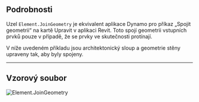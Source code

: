 ## Podrobnosti
Uzel `Element.JoinGeometry` je ekvivalent aplikace Dynamo pro příkaz „Spojit geometrii“ na kartě Upravit v aplikaci Revit. Toto spojí geometrii vstupních prvků pouze v případě, že se prvky ve skutečnosti protínají.

V níže uvedeném příkladu jsou architektonický sloup a geometrie stěny upraveny tak, aby byly spojeny.
___
## Vzorový soubor

![Element.JoinGeometry](./Revit.Elements.Element.JoinGeometry_img.jpg)
